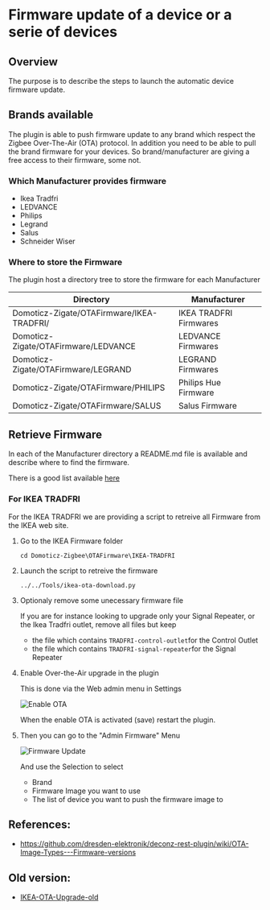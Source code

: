 # Firmware update of a device or a serie of devices

## Overview

The purpose is to describe the steps to launch the automatic device firmware update.


## Brands available

The plugin is able to push firmware update to any brand which respect the Zigbee Over-The-Air (OTA) protocol.
In addition you need to be able to pull the brand firmware for your devices.
So brand/manufacturer are giving a free access to their firmware, some not.

### Which Manufacturer provides firmware

* Ikea Tradfri
* LEDVANCE
* Philips
* Legrand
* Salus
* Schneider Wiser

### Where to store the Firmware

The plugin host a directory tree to store the firmware for each Manufacturer

| Directory | Manufacturer |
| --------- | ------------ |
| Domoticz-Zigate/OTAFirmware/IKEA-TRADFRI/ | IKEA TRADFRI Firmwares |
| Domoticz-Zigate/OTAFirmware/LEDVANCE      | LEDVANCE Firmwares |
| Domoticz-Zigate/OTAFirmware/LEGRAND       | LEGRAND Firmwares |
| Domoticz-Zigate/OTAFirmware/PHILIPS       | Philips Hue Firmware |
| Domoticz-Zigate/OTAFirmware/SALUS         | Salus Firmware |


## Retrieve Firmware

In each of the Manufacturer directory a README.md file is available and describe where to find the firmware.

There is a good list available [here](https://github.com/dresden-elektronik/deconz-rest-plugin/wiki/OTA-Image-Types---Firmware-versions)

### For IKEA TRADFRI

For the IKEA TRADFRI we are providing a script to retreive all Firmware from the IKEA web site.

1. Go to the IKEA Firmware folder

   ```
   cd Domoticz-Zigbee\OTAFirmware\IKEA-TRADFRI
   ```

1. Launch the script to retreive the firmware

   ```
   ../../Tools/ikea-ota-download.py
   ```

1. Optionaly remove some unecessary firmware file

   If you are for instance looking to upgrade only your Signal Repeater, or the Ikea Tradfri outlet, remove all files but keep

   * the file which contains `TRADFRI-control-outlet`for the Control Outlet
   * the file which contains `TRADFRI-signal-repeater`for the Signal Repeater

1. Enable Over-the-Air upgrade in the plugin

   This is done via the Web admin menu in Settings

   ![Enable OTA](../Images/OTA.png)

   When the enable OTA is activated (save) restart the plugin.

1. Then you can go to the "Admin Firmware" Menu

   ![Firmware Update](../Images/Firmware_Update.png)

   And use the Selection to select
    * Brand
    * Firmware Image you want to use
    * The list of device you want to push the firmware image to


## References:
 * https://github.com/dresden-elektronik/deconz-rest-plugin/wiki/OTA-Image-Types---Firmware-versions


## Old version:
* [IKEA-OTA-Upgrade-old](Archives/IKEA-OTA-Upgrade-old.md)